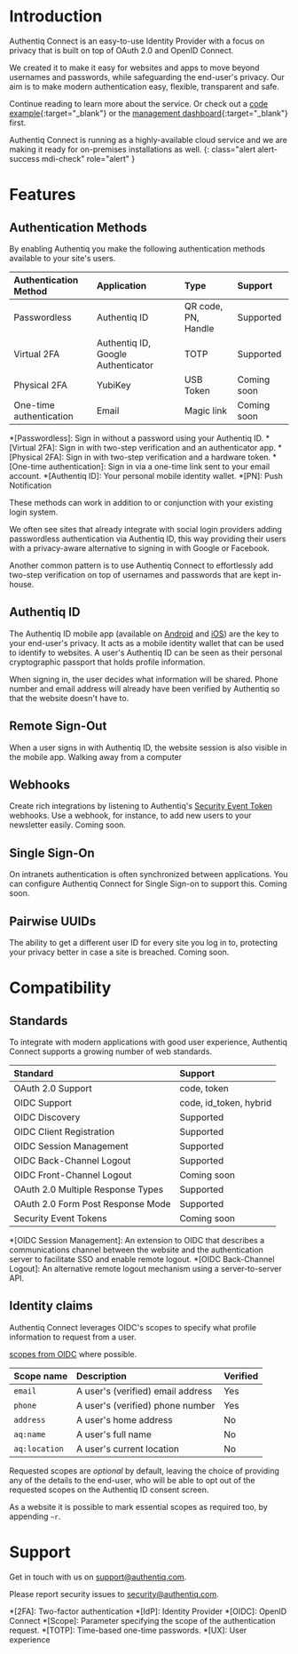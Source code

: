 # Introduction

Authentiq Connect is an easy-to-use Identity Provider with a focus on privacy that is built on top of OAuth 2.0 and OpenID Connect.

We created it to make it easy for websites and apps to move beyond usernames and passwords, while safeguarding the end-user's privacy. Our aim is to make modern authentication easy, flexible, transparent and safe.

Continue reading to learn more about the service. Or check out a [code example](https://github.com/AuthentiqID/examples-flask){:target="_blank"} or the [management dashboard](https://dashboard.authentiq.com/?utm_source=docs&utm_medium=docs&utm_campaign=index){:target="_blank"} first.

Authentiq Connect is running as a highly-available cloud service and we are making it ready for on-premises installations as well.
{: class="alert alert-success mdi-check" role="alert" }

# Features

## Authentication Methods

By enabling Authentiq you make the following authentication methods available to your site's users.

Authentication Method | Application |  Type  | Support
:-------------------- | :---------- | :----- | :------
Passwordless          | Authentiq ID | QR code, PN, Handle | Supported
Virtual 2FA | Authentiq ID, Google Authenticator | TOTP | Supported
Physical 2FA | YubiKey | USB Token | Coming soon
One-time authentication | Email | Magic link | Coming soon

*[Passwordless]: Sign in without a password using your Authentiq ID.
*[Virtual 2FA]: Sign in with two-step verification and an authenticator app.
*[Physical 2FA]: Sign in with two-step verification and a hardware token.
*[One-time authentication]: Sign in via a one-time link sent to your email account.
*[Authentiq ID]: Your personal mobile identity wallet.
*[PN]: Push Notification

These methods can work in addition to or conjunction with your existing login system.

We often see sites that already integrate with social login providers adding passwordless authentication via Authentiq ID, this way providing their users with a privacy-aware alternative to signing in with Google or Facebook.

Another common pattern is to use Authentiq Connect to effortlessly add two-step verification on top of usernames and passwords that are kept in-house.

## Authentiq ID

The Authentiq ID mobile app (available on [Android](https://play.google.com/store/apps/details?id=com.authentiq.authentiqid) and [iOS](https://itunes.apple.com/us/app/authentiq-id/id964932341)) are the key to your end-user's privacy. It acts as a mobile identity wallet that can be used to identify to websites. A user's Authentiq ID can be seen as their personal cryptographic passport that holds profile information.

When signing in, the user decides what information will be shared.
Phone number and email address will already have been verified by Authentiq so that the website doesn't have to.

## Remote Sign-Out

When a user signs in with Authentiq ID, the website session is also visible in the mobile app. Walking away from a computer

## Webhooks

Create rich integrations by listening to Authentiq's [Security Event Token](https://tools.ietf.org/html/draft-ietf-secevent-token) webhooks. Use a webhook, for instance, to add new users to your newsletter easily. Coming soon.


## Single Sign-On

On intranets authentication is often synchronized between applications. You can configure Authentiq Connect for Single Sign-on to support this. Coming soon.

## Pairwise UUIDs

The ability to get a different user ID for every site you log in to, protecting your privacy better in case a site is breached. Coming soon.

# Compatibility

## Standards

To integrate with modern applications with good user experience, Authentiq Connect supports a growing number of web standards.

Standard | Support
:------- | :------
OAuth 2.0 Support | code, token
OIDC Support | code, id_token, hybrid
OIDC Discovery | Supported
OIDC Client Registration | Supported
OIDC Session Management | Supported
OIDC Back-Channel Logout | Supported
OIDC Front-Channel Logout | Coming soon
OAuth 2.0 Multiple Response Types | Supported
OAuth 2.0 Form Post Response Mode | Supported
Security Event Tokens | Coming soon

*[OIDC Session Management]: An extension to OIDC that describes a communications channel between the website and the authentication server to facilitate SSO and enable remote logout.
*[OIDC Back-Channel Logout]: An alternative remote logout mechanism using a server-to-server API.

## Identity claims

Authentiq Connect leverages OIDC's scopes to specify what profile information to request from a user.

 [scopes from OIDC](http://openid.net/specs/openid-connect-core-1_0.html#ScopeClaims) where possible.

Scope name | Description | Verified
:--------- | :---------- | :-------
`email` | A user's (verified) email address | Yes
`phone` | A user's (verified) phone number | Yes
`address` | A user's home address | No
`aq:name` | A user's full name | No
`aq:location` | A user's current location | No

Requested scopes are *optional* by default, leaving the choice of providing any of the details to the end-user, who will be able to opt out of the requested scopes on the Authentiq ID consent screen.

As a website it is possible to mark essential scopes as required too, by appending `~r`.

# Support

Get in touch with us on [support@authentiq.com](mailto:support@authentiq.com).

Please report security issues to [security@authentiq.com](mailto:security@authentiq.com).


*[2FA]: Two-factor authentication
*[IdP]: Identity Provider
*[OIDC]: OpenID Connect
*[Scope]: Parameter specifying the scope of the authentication request.
*[TOTP]: Time-based one-time passwords.
*[UX]: User experience

